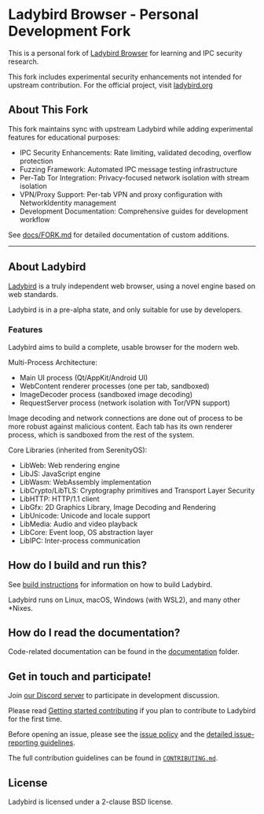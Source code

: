 # Ladybird Browser - Personal Development Fork

This is a personal fork of [Ladybird Browser](https://github.com/LadybirdBrowser/ladybird) for learning and IPC security research.

This fork includes experimental security enhancements not intended for upstream contribution. For the official project, visit [ladybird.org](https://ladybird.org)

## About This Fork

This fork maintains sync with upstream Ladybird while adding experimental features for educational purposes:

- IPC Security Enhancements: Rate limiting, validated decoding, overflow protection
- Fuzzing Framework: Automated IPC message testing infrastructure
- Per-Tab Tor Integration: Privacy-focused network isolation with stream isolation
- VPN/Proxy Support: Per-tab VPN and proxy configuration with NetworkIdentity management
- Development Documentation: Comprehensive guides for development workflow

See [docs/FORK.md](docs/FORK.md) for detailed documentation of custom additions.

---

## About Ladybird

[Ladybird](https://ladybird.org) is a truly independent web browser, using a novel engine based on web standards.

Ladybird is in a pre-alpha state, and only suitable for use by developers.

### Features

Ladybird aims to build a complete, usable browser for the modern web.

Multi-Process Architecture:
- Main UI process (Qt/AppKit/Android UI)
- WebContent renderer processes (one per tab, sandboxed)
- ImageDecoder process (sandboxed image decoding)
- RequestServer process (network isolation with Tor/VPN support)

Image decoding and network connections are done out of process to be more robust against malicious content.
Each tab has its own renderer process, which is sandboxed from the rest of the system.

Core Libraries (inherited from SerenityOS):
- LibWeb: Web rendering engine
- LibJS: JavaScript engine
- LibWasm: WebAssembly implementation
- LibCrypto/LibTLS: Cryptography primitives and Transport Layer Security
- LibHTTP: HTTP/1.1 client
- LibGfx: 2D Graphics Library, Image Decoding and Rendering
- LibUnicode: Unicode and locale support
- LibMedia: Audio and video playback
- LibCore: Event loop, OS abstraction layer
- LibIPC: Inter-process communication

## How do I build and run this?

See [build instructions](Documentation/BuildInstructionsLadybird.md) for information on how to build Ladybird.

Ladybird runs on Linux, macOS, Windows (with WSL2), and many other \*Nixes.

## How do I read the documentation?

Code-related documentation can be found in the [documentation](Documentation/) folder.

## Get in touch and participate!

Join [our Discord server](https://discord.gg/nvfjVJ4Svh) to participate in development discussion.

Please read [Getting started contributing](Documentation/GettingStartedContributing.md) if you plan to contribute to Ladybird for the first time.

Before opening an issue, please see the [issue policy](CONTRIBUTING.md#issue-policy) and the [detailed issue-reporting guidelines](ISSUES.md).

The full contribution guidelines can be found in [`CONTRIBUTING.md`](CONTRIBUTING.md).

## License

Ladybird is licensed under a 2-clause BSD license.
